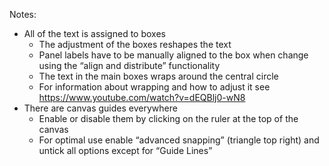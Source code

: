 
Notes:
- All of the text is assigned to boxes
    - The adjustment of the boxes reshapes the text
    - Panel labels have to be manually aligned to the box when change using the “align and distribute” functionality
    - The text in the main boxes wraps around the central circle
    - For information about wrapping and how to adjust it see https://www.youtube.com/watch?v=dEQBlj0-wN8
- There are canvas guides everywhere
    - Enable or disable them by clicking on the ruler at the top of the canvas
    - For optimal use enable “advanced snapping” (triangle top right) and untick all options except for “Guide Lines”

